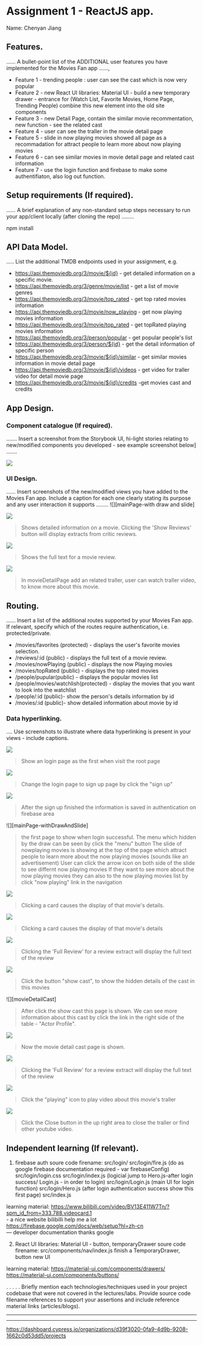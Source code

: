 # Assignment 1 - ReactJS app.

Name: Chenyan Jiang

## Features.

...... A bullet-point list of the ADDITIONAL user features you have implemented for the  Movies Fan app ......,
 
 + Feature 1 - trending people : user can see the cast which is now very popular 
 + Feature 2 - new React UI libraries: Material UI - build a new temporary drawer - entrance for (Watch List, Favorite Movies, Home Page, Trending People) combine this new element into the old site components
 + Feature 3 - new Detail Page, contain the similar movie recommentation, new function - see the related cast
 + Feature 4 - user can see the traller in the movie detail page 
 + Feature 5 - slide in now playing movies showed all page as a recommadation for attract people to learn more about now playing movies
 + Feature 6 - can see similar movies in movie detail page and related cast information
 + Feature 7 - use the login function and firebase to make some authentifiaton, also log out function.

## Setup requirements (If required).

...... A brief explanation of any non-standard setup steps necessary to run your app/client locally (after cloning the repo) ........

npm install

## API Data Model.

..... List the additional TMDB endpoints used in your assignment, e.g.

+ https://api.themoviedb.org/3/movie/${id} - get detailed information on a specific movie. 
+ https://api.themoviedb.org/3/genre/movie/list - get a list of movie genres
+ https://api.themoviedb.org/3/movie/top_rated - get top rated movies information
+ https://api.themoviedb.org/3/movie/now_playing - get now playing movies information
+ https://api.themoviedb.org/3/movie/top_rated - get topRated playing movies information
+ https://api.themoviedb.org/3/person/popular - get popular people's list 
+ https://api.themoviedb.org/3/person/${id} - get the detail information of specific person 
+ https://api.themoviedb.org/3/movie/${id}/similar - get similar movies information in movie detail page
+ https://api.themoviedb.org/3/movie/${id}/videos - get video for traller video for detail movie page
+ https://api.themoviedb.org/3/movie/${id}/credits -get movies cast and credits


## App Design.

### Component catalogue (If required).

....... Insert a screenshot from the Storybook UI, hi-light stories relating to new/modified components you developed - see example screenshot below] .......

![][stories]

### UI Design.

...... Insert screenshots of the new/modified views you have added to the Movies Fan app. Include a caption for each one clearly stating its purpose and any user interaction it supports ........
![][mainPage-with draw and slide]
>

![][movieDetail]
>Shows detailed information on a movie. Clicking the 'Show Reviews' button will display extracts from critic reviews.

![][review]
>Shows the full text for a movie review. 

![][movieDetailPageTraller]
>In movieDetailPage add an related traller, user can watch traller video, to know more about this movie.

## Routing.

...... Insert a list of the additional routes supported by your Movies Fan app. If relevant, specify which of the routes require authentication, i.e. protected/private.

+ /movies/favorites (protected) - displays the user's favorite movies selection.
+ /reviews/:id (public) - displays the full text of a movie review.
+ /movies/nowPlaying (public) - displays the now Playing movies
+ /movies/topRated (public) - displays the top rated movies
+ /people/pupular(public) - displays the popular movies list
+ /people/movies/watchlish(protected) - display the movies that you want to look into the watchlist
+ /people/:id (public)- show the person's details information by id
+ /movies/:id (public)- show detailed information about movie by id 

### Data hyperlinking.

.... Use screenshots to illustrate where data hyperlinking is present in your views - include captions.

![][login]
> Show an login page as the first when visit the root page

![][signUp]
> Change the login page to sign up page by click the "sign up"

![][firebase]
> After the sign up finished the information is saved in authentication on firebase area

![][mainPage-withDrawAndSlide]
> the first page to show when login successful.
> The menu which hidden by the draw can be seen by click the "menu" button
> The slide of nowplaying movies is showing at the top of the page which attract people to learn more about the now playing movies (sounds like an advertisement)
> User can click the arrow icon on both side of the slide to see differnt now playing movies
> If they want to see more about the now playing movies they can also to the now playing movies list by click "now playing" link in the navigation

![][cardLink]
> Clicking a card causes the display of that movie's details.

![][cardCastLink]
> Clicking a card causes the display of that movie's details

![][reviewLink]
>Clicking the 'Full Review' for a review extract will display the full text of the review

![][movieDetailShowCastOfThisMovie]
> Click the button "show cast", to show the hidden details of the cast in this movies

![][movieDetailCast]
> After click the show cast this page is shown. We can see more information about this cast by click the link in the right side of the table - "Actor Profile". 

![][movieDetailCastDetails]
> Now the movie detail cast page is shown.

![][mainPagewithDrawAndSlide]
>Clicking the 'Full Review' for a review extract will display the full text of the review

![][movieDetailPageTraller2]
> Click the "playing" icon to play video about this movie's traller

![][movieDetailPageTraller3]
> Click the Close button in the up right area to close the traller or find other youtube video.
## Independent learning (If relevant).

1. firebase auth 
 soure code firename: 
     src/login/       src/login/fire.js (do as google firebase documentation required - var firebaseConfig)
                      src/login/login.css 
                      src/login/index.js    (logicial jump to Hero.js-after login success/ Login.js - in order to login)
                      src/login/Login.js    (main UI for login function)
                      src/login/Hero.js     (after login authentication success show this first page)
     src/index.js

 learning material:   https://www.bilibili.com/video/BV13E411W7Tn/?spm_id_from=333.788.videocard.1   
                                   - a nice website bilibilli help me a lot
                      https://firebase.google.com/docs/web/setup?hl=zh-cn   
                                   — developer documentation thanks google

2. React UI libraries: Material UI - button, temporaryDrawer
 soure code firename:
     src/components/nav/index.js     finish a TemporaryDrawer, 
                                     button new UI

 learning material:   https://material-ui.com/components/drawers/
                      https://material-ui.com/components/buttons/


  
. . . . . Briefly mention each technologies/techniques used in your project codebase that were not covered in the lectures/labs. Provide source code filename references to support your assertions and include reference material links (articles/blogs).

---------------------------------
[model]: ./data.jpg
[mainPagewithDrawAndSlide]:./public/ainPagewithDrawAndSlide.png
[cardCastLink]: .public/drawmenu.png
[draw]: .public/draw.png
[firebase]: .public/firebase.png
[drawmenu]: .public/drawmenu.png
[movieDetailshowCastofThisMovie]: .public/movieDetailshowCastOfThisMovie.png
[movieDetailCastDetails]: .public/movieDetailCastDetails.png
[personPage]: .public/personPage.png
[movieDetailPageTraller]: .public/movieDetailPagetraller.png
[movieDetailPageTraller2]: .public/movieDetailPagetraller2.png
[movieDetailPageTraller3]: .public/movieDetailPagetraller3.png
[login]: .public/login.png
[signUp]: .public/signUp.png
[movieDetail]: ./public/movieDetail.png
[review]: ./public/review.png
[reviewLink]: ./public/reviewlink.png
[movieDetailSimilarMovie]: ./public/movieDetailSimilarMovie.png
[cardLink]: ./public/cardlink.png
[stories]: ./public/storybook.png
---------------------------------
https://dashboard.cypress.io/organizations/d39f3020-0fa9-4d9b-9208-1662c0d53dd5/projects

